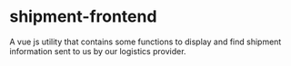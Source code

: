 # shipment-frontend
A vue js utility that contains some functions to display and find shipment information sent to us by our logistics provider.
